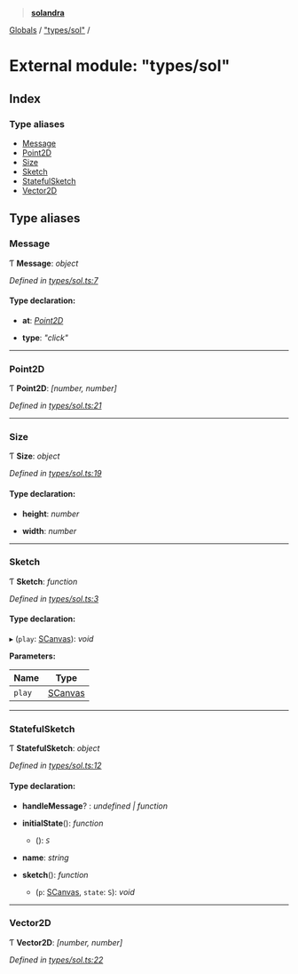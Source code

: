 > **[solandra](../README.md)**

[Globals](../README.md) / ["types/sol"](_types_sol_.md) /

# External module: "types/sol"

## Index

### Type aliases

* [Message](_types_sol_.md#message)
* [Point2D](_types_sol_.md#point2d)
* [Size](_types_sol_.md#size)
* [Sketch](_types_sol_.md#sketch)
* [StatefulSketch](_types_sol_.md#statefulsketch)
* [Vector2D](_types_sol_.md#vector2d)

## Type aliases

###  Message

Ƭ **Message**: *object*

*Defined in [types/sol.ts:7](https://github.com/jamesporter/solandra/blob/0b8a323/src/lib/types/sol.ts#L7)*

#### Type declaration:

* **at**: *[Point2D](_types_sol_.md#point2d)*

* **type**: *"click"*

___

###  Point2D

Ƭ **Point2D**: *[number, number]*

*Defined in [types/sol.ts:21](https://github.com/jamesporter/solandra/blob/0b8a323/src/lib/types/sol.ts#L21)*

___

###  Size

Ƭ **Size**: *object*

*Defined in [types/sol.ts:19](https://github.com/jamesporter/solandra/blob/0b8a323/src/lib/types/sol.ts#L19)*

#### Type declaration:

* **height**: *number*

* **width**: *number*

___

###  Sketch

Ƭ **Sketch**: *function*

*Defined in [types/sol.ts:3](https://github.com/jamesporter/solandra/blob/0b8a323/src/lib/types/sol.ts#L3)*

#### Type declaration:

▸ (`play`: [SCanvas](../classes/_scanvas_.scanvas.md)): *void*

**Parameters:**

Name | Type |
------ | ------ |
`play` | [SCanvas](../classes/_scanvas_.scanvas.md) |

___

###  StatefulSketch

Ƭ **StatefulSketch**: *object*

*Defined in [types/sol.ts:12](https://github.com/jamesporter/solandra/blob/0b8a323/src/lib/types/sol.ts#L12)*

#### Type declaration:

* **handleMessage**? : *undefined | function*

* **initialState**(): *function*

  * (): *`S`*

* **name**: *string*

* **sketch**(): *function*

  * (`p`: [SCanvas](../classes/_scanvas_.scanvas.md), `state`: `S`): *void*

___

###  Vector2D

Ƭ **Vector2D**: *[number, number]*

*Defined in [types/sol.ts:22](https://github.com/jamesporter/solandra/blob/0b8a323/src/lib/types/sol.ts#L22)*